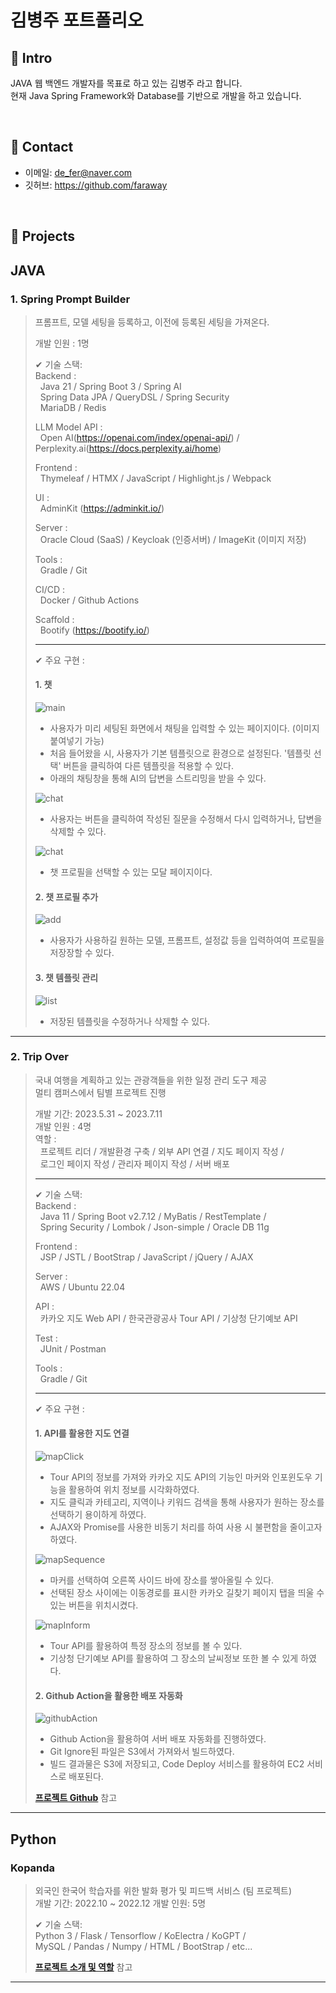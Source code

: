 # 김병주 포트폴리오

## :pushpin: Intro
JAVA 웹 백엔드 개발자를 목표로 하고 있는 김병주 라고 합니다.   
현재 Java Spring Framework와 Database를 기반으로 개발을 하고 있습니다.

</br>

## :pushpin: Contact
- 이메일: de_fer@naver.com
- 깃허브: https://github.com/faraway

</br>

## :pushpin: Projects

## JAVA

### 1. Spring Prompt Builder
>프롬프트, 모델 세팅을 등록하고, 이전에 등록된 세팅을 가져온다.  
>
>개발 인원 : 1명  
>
>✔ 기술 스택:  
>Backend :   
>&nbsp; Java 21 / Spring Boot 3 / Spring AI  
>&nbsp; Spring Data JPA / QueryDSL / Spring Security  
>&nbsp; MariaDB / Redis  
>
>LLM Model API :  
>&nbsp; Open AI(https://openai.com/index/openai-api/) / Perplexity.ai(https://docs.perplexity.ai/home)  
>
>Frontend :   
>&nbsp; Thymeleaf / HTMX / JavaScript / Highlight.js / Webpack
>
>UI :  
>&nbsp; AdminKit (https://adminkit.io/)  
> 
>Server :   
>&nbsp; Oracle Cloud (SaaS) / Keycloak (인증서버) / ImageKit (이미지 저장)
>
>Tools :  
>&nbsp; Gradle / Git
>
>CI/CD :  
>&nbsp; Docker / Github Actions
>
>Scaffold :   
>&nbsp; Bootify (https://bootify.io/)
>
> ---
> 
>✔ 주요 구현 : 
> #### 1. 챗
> ![main](images/springpromptbuilder/1.png)
> - 사용자가 미리 세팅된 화면에서 채팅을 입력할 수 있는 페이지이다. (이미지 붙여넣기 가능)
> - 처음 들어왔을 시, 사용자가 기본 템플릿으로 환경으로 설정된다. '템플릿 선택' 버튼을 클릭하여 다른 템플릿을 적용할 수 있다.
> - 아래의 채팅창을 통해 AI의 답변을 스트리밍을 받을 수 있다.
>  
> ![chat](images/springpromptbuilder/4.png)
> - 사용자는 버튼을 클릭하여 작성된 질문을 수정해서 다시 입력하거나, 답변을 삭제할 수 있다.  
>  
> ![chat](images/springpromptbuilder/5.png)
> - 챗 프로필을 선택할 수 있는 모달 페이지이다.
>  
> #### 2. 챗 프로필 추가
> ![add](images/springpromptbuilder/2.png)
> - 사용자가 사용하길 원하는 모델, 프롬프트, 설정값 등을 입력하여여 프로필을 저장장할 수 있다.
>  
> #### 3. 챗 템플릿 관리
> ![list](images/springpromptbuilder/3.png)
> - 저장된 템플릿을 수정하거나 삭제할 수 있다.
>
---

### 2. Trip Over  
>
> 국내 여행을 계획하고 있는 관광객들을 위한 일정 관리 도구 제공  
> 멀티 캠퍼스에서 팀별 프로젝트 진행 
>
>개발 기간: 2023.5.31 ~ 2023.7.11  
>개발 인원 : 4명  
>역할 :   
>&nbsp; 프로젝트 리더 / 개발환경 구축 / 외부 API 연결 / 지도 페이지 작성 /  
>&nbsp; 로그인 페이지 작성 / 관리자 페이지 작성 / 서버 배포
>
> ---
>
>✔ 기술 스택:  
>Backend :   
>&nbsp; Java 11 / Spring Boot v2.7.12 / MyBatis / RestTemplate /  
>&nbsp; Spring Security / Lombok / Json-simple /  Oracle DB 11g
>    
>Frontend :   
>&nbsp; JSP / JSTL / BootStrap / JavaScript / jQuery / AJAX
> 
>Server :   
>&nbsp; AWS / Ubuntu 22.04  
>
>API :  
>&nbsp; 카카오 지도 Web API / 한국관광공사 Tour API / 기상청 단기예보 API
>
>Test :  
>&nbsp; JUnit / Postman
>
>Tools :  
>&nbsp; Gradle / Git  
>
> ---
> 
>✔ 주요 구현 : 
>
>#### 1. API를 활용한 지도 연결
>   
> ![mapClick](images/tripover/map_form_click.png)
> - Tour API의 정보를 가져와 카카오 지도 API의 기능인 마커와 인포윈도우 기능을 활용하여 위치 정보를 시각화하였다.
> - 지도 클릭과 카테고리, 지역이나 키워드 검색을 통해 사용자가 원하는 장소를 선택하기 용이하게 하였다.
> - AJAX와 Promise를 사용한 비동기 처리를 하여 사용 시 불편함을 줄이고자 하였다.  
>
> ![mapSequence](images/tripover/map_form_sequence.png)
> - 마커를 선택하여 오른쪽 사이드 바에 장소를 쌓아올릴 수 있다.
> - 선택된 장소 사이에는 이동경로를 표시한 카카오 길찾기 페이지 탭을 띄울 수 있는 버튼을 위치시켰다.
>
> ![mapInform](images/tripover/map_form_inform_place.png)
> - Tour API를 활용하여 특정 장소의 정보를 볼 수 있다.
> - 기상청 단기예보 API를 활용하여 그 장소의 날씨정보 또한 볼 수 있게 하였다.
>
> #### 2. Github Action을 활용한 배포 자동화
> ![githubAction](images/tripover/github_action.png)
> - Github Action을 활용하여 서버 배포 자동화를 진행하였다.
> - Git Ignore된 파일은 S3에서 가져와서 빌드하였다.
> - 빌드 결과물은 S3에 저장되고, Code Deploy 서비스를 활용하여 EC2 서비스로 배포된다.
> 
><b>[프로젝트 Github](https://github.com/INGPlay/MultiBackendTeam3)</b> 참고

---

## Python

### Kopanda
>외국인 한국어 학습자를 위한 발화 평가 및 피드백 서비스  (팀 프로젝트)  
>개발 기간: 2022.10 ~ 2022.12
>개발 인원: 5명
>  
>✔ 기술 스택:  
>Python 3 / Flask / Tensorflow / KoElectra / KoGPT /  
>MySQL / Pandas / Numpy / HTML / BootStrap / etc...
>  
><b>[프로젝트 소개 및 역할](https://docs.google.com/presentation/d/1pBwJjTmGPJO357GKYYWPZApCdTJhJGyzAf1A71sZ0D0/edit?usp=sharing)</b> 참고


---


